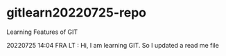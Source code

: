 # gitlearn20220725-repo
Learning Features of GIT


20220725 14:04 FRA LT : Hi, I am learning GIT. So I updated a read me file
